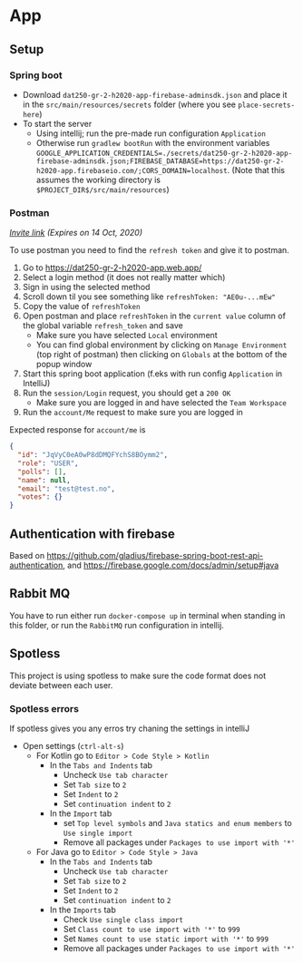 # App

## Setup

### Spring boot

* Download `dat250-gr-2-h2020-app-firebase-adminsdk.json` and place it in the `src/main/resources/secrets` folder (where you see `place-secrets-here`)
* To start the server
    * Using intellij; run the pre-made run configuration `Application`
    * Otherwise run `gradlew bootRun` with the environment variables `GOOGLE_APPLICATION_CREDENTIALS=./secrets/dat250-gr-2-h2020-app-firebase-adminsdk.json;FIREBASE_DATABASE=https://dat250-gr-2-h2020-app.firebaseio.com/;CORS_DOMAIN=localhost`. (Note that this assumes the working directory is `$PROJECT_DIR$/src/main/resources`)

### Postman

*[Invite link](https://app.getpostman.com/join-team?invite_code=46c782f4cfc3d20dc23d455e367a80d5) (Expires on 14 Oct, 2020)*

To use postman you need to find the `refresh token` and give it to postman.

1. Go to <https://dat250-gr-2-h2020-app.web.app/>
2. Select a login method (it does not really matter which)
3. Sign in using the selected method
4. Scroll down til you see something like `refreshToken: "AE0u-...mEw"`
5. Copy the value of `refreshToken`
6. Open postman and place `refreshToken` in the `current value` column of the global variable `refresh_token` and save
    * Make sure you have selected `Local` environment
    * You can find global environment by clicking on `Manage Environment` (top right of postman) then clicking on `Globals` at the bottom of the popup window
7. Start this spring boot application (f.eks with run config `Application` in IntelliJ)
8. Run the `session/Login` request, you should get a `200 OK`
    * Make sure you are logged in and have selected the `Team Workspace`
9. Run the `account/Me` request to make sure you are logged in

Expected response for `account/me` is

```json
{
  "id": "JqVyC0eA0wP8dDMQFYchS8BOymm2",
  "role": "USER",
  "polls": [],
  "name": null,
  "email": "test@test.no",
  "votes": {}
}
```

## Authentication with firebase

Based on <https://github.com/gladius/firebase-spring-boot-rest-api-authentication>, and <https://firebase.google.com/docs/admin/setup#java>

## Rabbit MQ

You have to run either run `docker-compose up` in terminal when standing in this folder, or run the `RabbitMQ` run configuration in intellij.

## Spotless

This project is using spotless to make sure the code format does not deviate between each user.

### Spotless errors

If spotless gives you any erros try chaning the settings in intelliJ

* Open settings (`ctrl-alt-s`)
  * For Kotlin go to `Editor > Code Style > Kotlin`
    * In the `Tabs and Indents` tab
      * Uncheck `Use tab character`
      * Set `Tab size` to `2`
      * Set `Indent` to `2`
      * Set `continuation indent` to `2`
    * In the `Import` tab
      * set `Top level symbols` and `Java statics and enum members` to `Use single import`
      * Remove all packages under `Packages to use import with '*'`
  * For Java go to `Editor > Code Style > Java`
    * In the `Tabs and Indents` tab
      * Uncheck `Use tab character`
      * Set `Tab size` to `2`
      * Set `Indent` to `2`
      * Set `continuation indent` to `2`
    * In the `Imports` tab
      * Check `Use single class import`
      * Set `Class count to use import with '*'` to `999`
      * Set `Names count to use static import with '*'` to `999`
      * Remove all packages under `Packages to use import with '*'`
